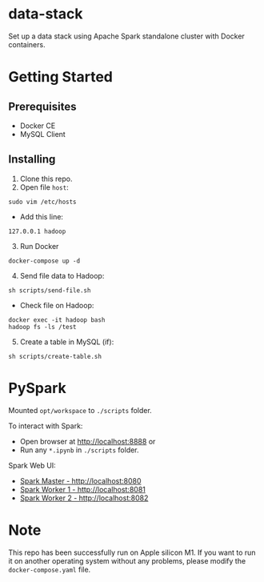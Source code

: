 # data-stack
Set up a data stack using Apache Spark standalone cluster with Docker containers.

# Getting Started

## Prerequisites

- Docker CE
- MySQL Client

## Installing

1. Clone this repo.
2. Open file `host`:

```
sudo vim /etc/hosts
```

- Add this line:

```
127.0.0.1 hadoop
```

3. Run Docker
```
docker-compose up -d
```

4. Send file data to Hadoop:
```
sh scripts/send-file.sh
```
- Check file on Hadoop: 
```
docker exec -it hadoop bash
hadoop fs -ls /test
```

5. Create a table in MySQL (if):
```
sh scripts/create-table.sh
```

# PySpark
Mounted `opt/workspace` to `./scripts` folder.

To interact with Spark:
- Open browser at [http://localhost:8888](http://localhost:8888) or
- Run any `*.ipynb` in `./scripts` folder.

Spark Web UI:
- [Spark Master - http://localhost:8080](http://localhost:8080)
- [Spark Worker 1 - http://localhost:8081](http://localhost:8081)
- [Spark Worker 2 - http://localhost:8082](http://localhost:8082)

# Note
This repo has been successfully run on Apple silicon M1. If you want to run it on another operating system without any problems, please modify the `docker-compose.yaml` file.
<!-- 
pyspark --driver-class-path mysql-connector-java-8.0.24.jar --jars mysql-connector-java-8.0.24.jar

docker exec -it hadoop bash
hadoop fs -ls /test -->
